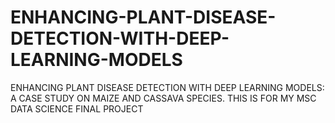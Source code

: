 # ENHANCING-PLANT-DISEASE-DETECTION-WITH-DEEP-LEARNING-MODELS
ENHANCING PLANT DISEASE DETECTION WITH DEEP LEARNING MODELS: A CASE STUDY ON MAIZE AND CASSAVA SPECIES. THIS IS FOR MY MSC DATA SCIENCE FINAL PROJECT 
